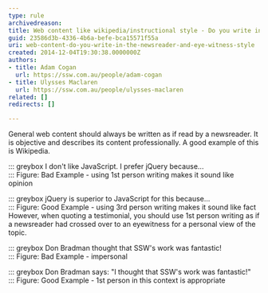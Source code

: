 ```yaml
---
type: rule
archivedreason: 
title: Web content like wikipedia/instructional style - Do you write in the newsreader and eyewitness style?
guid: 23586d3b-4336-4b6a-befe-bca15571f55a
uri: web-content-do-you-write-in-the-newsreader-and-eye-witness-style
created: 2014-12-04T19:30:38.0000000Z
authors:
- title: Adam Cogan
  url: https://ssw.com.au/people/adam-cogan
- title: Ulysses Maclaren
  url: https://ssw.com.au/people/ulysses-maclaren
related: []
redirects: []

---
```


General web content should always be written as if read by a newsreader. It is objective and describes its content professionally. A good example of this is Wikipedia.
<!--endintro-->


::: greybox
I don't like JavaScript. I prefer jQuery because...  
:::
Figure: Bad Example - using 1st person writing makes it sound like opinion

::: greybox
jQuery is superior to JavaScript for this because...  
:::
Figure: Good Example - using 3rd person writing makes it sound like fact
However, when quoting a testimonial, you should use 1st person writing as if a newsreader had crossed over to an eyewitness for a personal view of the topic.


::: greybox
Don Bradman thought that SSW's work was fantastic!  
:::
Figure: Bad Example - impersonal

::: greybox
Don Bradman says: "I thought that SSW's work was fantastic!"  
:::
Figure: Good Example - 1st person in this context is appropriate
